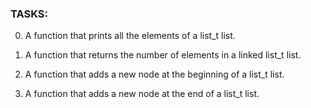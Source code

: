 ### TASKS:

0. A function that prints all the elements of a list_t list.


1. A function that returns the number of elements in  a linked list_t list.

2. A function that adds a new node at the beginning of a list_t list.

3. A function that adds a new node at the end  of a list_t list.


